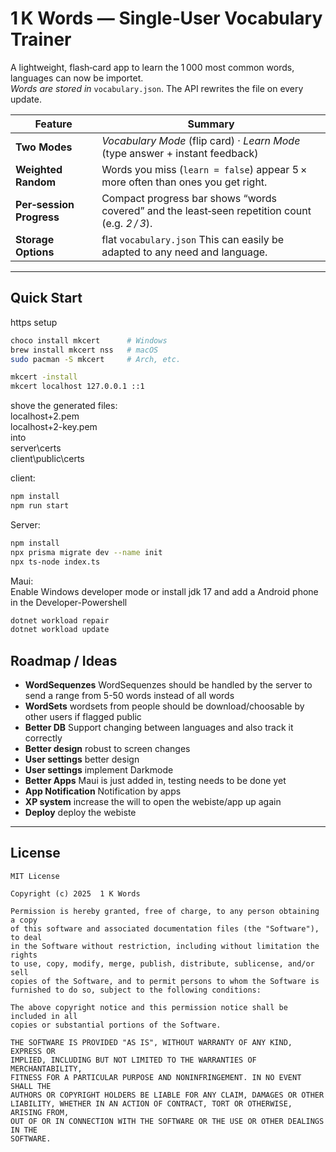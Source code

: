 # 1 K Words — Single‑User Vocabulary Trainer

A lightweight, flash‑card app to learn the 1 000 most common words, languages can now be importet.  
*Words are stored in* `vocabulary.json`. The API rewrites the file on every update.


| Feature                  | Summary                                                                                        |
| ------------------------ | ---------------------------------------------------------------------------------------------- |
| **Two Modes**            | *Vocabulary Mode* (flip card) · *Learn Mode* (type answer + instant feedback)                  |
| **Weighted Random**      | Words you miss (`learn = false`) appear 5 × more often than ones you get right.                |
| **Per‑session Progress** | Compact progress bar shows “words covered” and the least‑seen repetition count (e.g. *2 / 3*). |
| **Storage Options**      | flat `vocabulary.json` This can easily be adapted to any need and language.                    |

---

## Quick Start
https setup
``` bash
choco install mkcert      # Windows
brew install mkcert nss   # macOS
sudo pacman -S mkcert     # Arch, etc.

mkcert -install
mkcert localhost 127.0.0.1 ::1
```
shove the generated files:  
localhost+2.pem  
localhost+2-key.pem  
into   
server\certs  
client\public\certs

client: 
```bash
npm install
npm run start
```

Server:
```bash
npm install
npx prisma migrate dev --name init
npx ts-node index.ts 
```

Maui:  
Enable Windows developer mode or install jdk 17 and add a Android phone  
in the Developer-Powershell  
```bash
dotnet workload repair
dotnet workload update
```

## Roadmap / Ideas

* **WordSequenzes** WordSequenzes should be handled by the server to send a range from 5-50 words instead of all words
* **WordSets** wordsets from people should be download/choosable by other users if flagged public
* **Better DB** Support changing between languages and also track it correctly
* **Better design** robust to screen changes 
* **User settings** better design
* **User settings** implement Darkmode
* **Better Apps** Maui is just added in, testing needs to be done yet 
* **App Notification** Notification by apps
* **XP system** increase the will to open the webiste/app up again
* **Deploy** deploy the webiste

---

## License

```text
MIT License

Copyright (c) 2025  1 K Words

Permission is hereby granted, free of charge, to any person obtaining a copy
of this software and associated documentation files (the "Software"), to deal
in the Software without restriction, including without limitation the rights
to use, copy, modify, merge, publish, distribute, sublicense, and/or sell
copies of the Software, and to permit persons to whom the Software is
furnished to do so, subject to the following conditions:

The above copyright notice and this permission notice shall be included in all
copies or substantial portions of the Software.

THE SOFTWARE IS PROVIDED "AS IS", WITHOUT WARRANTY OF ANY KIND, EXPRESS OR
IMPLIED, INCLUDING BUT NOT LIMITED TO THE WARRANTIES OF MERCHANTABILITY,
FITNESS FOR A PARTICULAR PURPOSE AND NONINFRINGEMENT. IN NO EVENT SHALL THE
AUTHORS OR COPYRIGHT HOLDERS BE LIABLE FOR ANY CLAIM, DAMAGES OR OTHER
LIABILITY, WHETHER IN AN ACTION OF CONTRACT, TORT OR OTHERWISE, ARISING FROM,
OUT OF OR IN CONNECTION WITH THE SOFTWARE OR THE USE OR OTHER DEALINGS IN THE
SOFTWARE.
```

